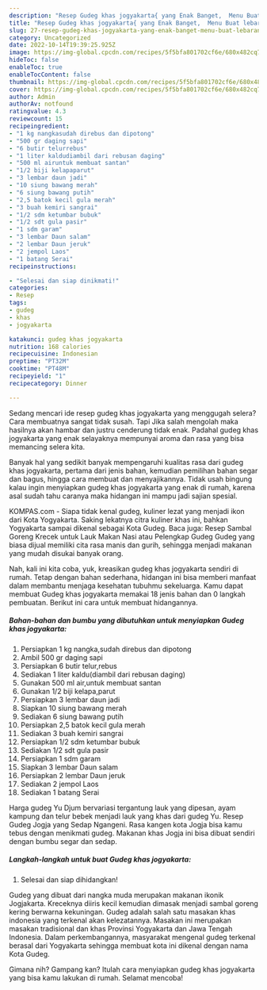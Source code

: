 ```yaml
---
description: "Resep Gudeg khas jogyakarta{ yang Enak Banget,  Menu Buat lebaran"
title: "Resep Gudeg khas jogyakarta{ yang Enak Banget,  Menu Buat lebaran"
slug: 27-resep-gudeg-khas-jogyakarta-yang-enak-banget-menu-buat-lebaran
category: Uncategorized
date: 2022-10-14T19:39:25.925Z
image: https://img-global.cpcdn.com/recipes/5f5bfa801702cf6e/680x482cq70/gudeg-khas-jogyakarta-foto-resep-utama.jpg
hideToc: false
enableToc: true
enableTocContent: false
thumbnail: https://img-global.cpcdn.com/recipes/5f5bfa801702cf6e/680x482cq70/gudeg-khas-jogyakarta-foto-resep-utama.jpg
cover: https://img-global.cpcdn.com/recipes/5f5bfa801702cf6e/680x482cq70/gudeg-khas-jogyakarta-foto-resep-utama.jpg
author: Admin
authorAv: notfound
ratingvalue: 4.3
reviewcount: 15
recipeingredient:
- "1 kg nangkasudah direbus dan dipotong"
- "500 gr daging sapi"
- "6 butir telurrebus"
- "1 liter kaldudiambil dari rebusan daging"
- "500 ml airuntuk membuat santan"
- "1/2 biji kelapaparut"
- "3 lembar daun jadi"
- "10 siung bawang merah"
- "6 siung bawang putih"
- "2,5 batok kecil gula merah"
- "3 buah kemiri sangrai"
- "1/2 sdm ketumbar bubuk"
- "1/2 sdt gula pasir"
- "1 sdm garam"
- "3 lembar Daun salam"
- "2 lembar Daun jeruk"
- "2 jempol Laos"
- "1 batang Serai"
recipeinstructions:

- "Selesai dan siap dinikmati!"
categories:
- Resep
tags:
- gudeg
- khas
- jogyakarta

katakunci: gudeg khas jogyakarta 
nutrition: 168 calories
recipecuisine: Indonesian
preptime: "PT32M"
cooktime: "PT48M"
recipeyield: "1"
recipecategory: Dinner

---
```



Sedang mencari ide resep gudeg khas jogyakarta yang menggugah selera? Cara membuatnya sangat tidak susah. Tapi Jika salah mengolah maka hasilnya akan hambar dan justru cenderung tidak enak. Padahal gudeg khas jogyakarta yang enak selayaknya mempunyai aroma dan rasa yang bisa memancing selera kita.


Banyak hal yang sedikit banyak mempengaruhi kualitas rasa dari gudeg khas jogyakarta, pertama dari jenis bahan, kemudian pemilihan bahan segar dan bagus, hingga cara membuat dan menyajikannya. Tidak usah bingung kalau ingin menyiapkan gudeg khas jogyakarta yang enak di rumah, karena asal sudah tahu caranya maka hidangan ini mampu jadi sajian spesial.

KOMPAS.com - Siapa tidak kenal gudeg, kuliner lezat yang menjadi ikon dari Kota Yogyakarta. Saking lekatnya citra kuliner khas ini, bahkan Yogyakarta sampai dikenal sebagai Kota Gudeg. Baca juga: Resep Sambal Goreng Krecek untuk Lauk Makan Nasi atau Pelengkap Gudeg Gudeg yang biasa dijual memiliki cita rasa manis dan gurih, sehingga menjadi makanan yang mudah disukai banyak orang.


Nah, kali ini kita coba, yuk, kreasikan gudeg khas jogyakarta sendiri di rumah. Tetap dengan bahan sederhana, hidangan ini bisa memberi manfaat dalam membantu menjaga kesehatan tubuhmu sekeluarga. Kamu dapat membuat Gudeg khas jogyakarta memakai 18 jenis bahan dan 0 langkah pembuatan. Berikut ini cara untuk membuat hidangannya.

<!--inarticleads1-->

##### Bahan-bahan dan bumbu yang dibutuhkan untuk menyiapkan Gudeg khas jogyakarta:

1. Persiapkan 1 kg nangka,sudah direbus dan dipotong
1. Ambil 500 gr daging sapi
1. Persiapkan 6 butir telur,rebus
1. Sediakan 1 liter kaldu(diambil dari rebusan daging)
1. Gunakan 500 ml air,untuk membuat santan
1. Gunakan 1/2 biji kelapa,parut
1. Persiapkan 3 lembar daun jadi
1. Siapkan 10 siung bawang merah
1. Sediakan 6 siung bawang putih
1. Persiapkan 2,5 batok kecil gula merah
1. Sediakan 3 buah kemiri sangrai
1. Persiapkan 1/2 sdm ketumbar bubuk
1. Sediakan 1/2 sdt gula pasir
1. Persiapkan 1 sdm garam
1. Siapkan 3 lembar Daun salam
1. Persiapkan 2 lembar Daun jeruk
1. Sediakan 2 jempol Laos
1. Sediakan 1 batang Serai


Harga gudeg Yu Djum bervariasi tergantung lauk yang dipesan, ayam kampung dan telur bebek menjadi lauk yang khas dari gudeg Yu. Resep Gudeg Jogja yang Sedap Ngangeni. Rasa kangen kota Jogja bisa kamu tebus dengan menikmati gudeg. Makanan khas Jogja ini bisa dibuat sendiri dengan bumbu segar dan sedap. 

<!--inarticleads2-->

##### Langkah-langkah untuk buat Gudeg khas jogyakarta:


1. Selesai dan siap dihidangkan!

Gudeg yang dibuat dari nangka muda merupakan makanan ikonik Jogjakarta. Kreceknya diiris kecil kemudian dimasak menjadi sambal goreng kering berwarna kekuningan. Gudeg adalah salah satu masakan khas indonesia yang terkenal akan kelezatannya. Masakan ini merupakan masakan tradisional dan khas Provinsi Yogyakarta dan Jawa Tengah Indonesia. Dalam perkembangannya, masyarakat mengenal gudeg terkenal berasal dari Yogyakarta sehingga membuat kota ini dikenal dengan nama Kota Gudeg. 

Gimana nih? Gampang kan? Itulah cara menyiapkan gudeg khas jogyakarta yang bisa kamu lakukan di rumah. Selamat mencoba!
